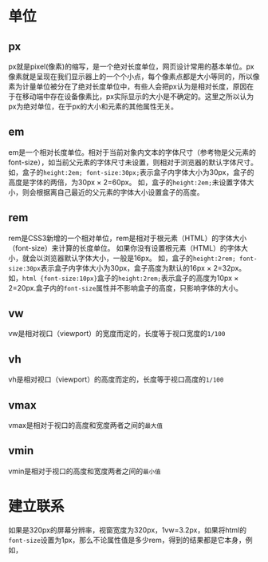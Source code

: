 # 单位
## px
px就是pixel(像素)的缩写，是一个绝对长度单位，网页设计常用的基本单位。px像素就是呈现在我们显示器上的一个个小点，每个像素点都是大小等同的，所以像素为计量单位被分在了绝对长度单位中，有些人会把px认为是相对长度，原因在于在移动端中存在设备像素比，px实际显示的大小是不确定的。这里之所以认为px为绝对单位，在于px的大小和元素的其他属性无关。
## em
em是一个相对长度单位。相对于当前对象内文本的字体尺寸（参考物是父元素的font-size），如当前父元素的字体尺寸未设置，则相对于浏览器的默认字体尺寸。
	如，盒子的`height:2em; font-size:30px;`表示盒子内字体大小为30px，盒子的高度是字体的两倍，为30px × 2=60px。
	如，盒子的`height:2em;`未设置字体大小，则会根据离自己最近的父元素的字体大小设置盒子的高度。

## rem
rem是CSS3新增的一个相对单位，rem是相对于根元素（HTML）的字体大小（font-size）来计算的长度单位。
如果你没有设置根元素（HTML）的字体大小，就会以浏览器默认字体大小，一般是16px。
	如，盒子的`height:2rem; font-size:30px`表示盒子内字体大小为30px，盒子高度为默认的16px × 2=32px。
	如，`html {font-size:10px}`盒子的`height:2rem;`表示盒子的高度为10px × 2=20px.盒子内的`font-size`属性并不影响盒子的高度，只影响字体的大小。
## vw
vw是相对视口（viewport）的宽度而定的，长度等于视口宽度的`1/100`
## vh
vh是相对视口（viewport）的高度而定的，长度等于视口高度的`1/100`
## vmax
vmax是相对于视口的高度和宽度两者之间的`最大值`
## vmin
vmin是相对于视口的高度和宽度两者之间的`最小值`

# 建立联系
如果是320px的屏幕分辨率，视窗宽度为320px，1vw=3.2px，如果将html的`font-size`设置为1px，那么不论属性值是多少rem，得到的结果都是它本身，例如，
